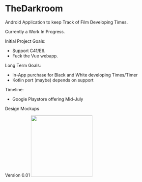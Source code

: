 # TheDarkroom

Android Application to keep Track of Film Developing Times. 

Currently a Work In Progress. 

Initial Project Goals:
- Support C41/E6.
- Fuck the Vue webapp. 

Long Term Goals:
- In-App purchase for Black and White developing Times/Timer
- Kotlin port (maybe) depends on support

Timeline:

- Google Playstore offering Mid-July

Design Mockups

Version 0.01
<img style="width:200px;" src="https://scontent.xx.fbcdn.net/v/t35.0-12/19495785_10211663486478494_1713399544_o.png?oh=a67d6b53d3ebcfb2b3e9171465e4e970&oe=59533E95"/>

